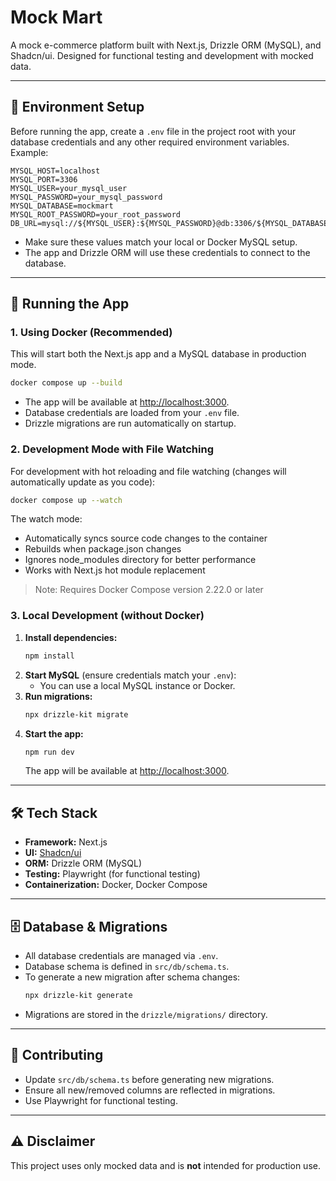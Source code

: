 # Mock Mart

A mock e-commerce platform built with Next.js, Drizzle ORM (MySQL), and Shadcn/ui. Designed for functional testing and development with mocked data.

---

## 📝 Environment Setup

Before running the app, create a `.env` file in the project root with your database credentials and any other required environment variables. Example:

```env
MYSQL_HOST=localhost
MYSQL_PORT=3306
MYSQL_USER=your_mysql_user
MYSQL_PASSWORD=your_mysql_password
MYSQL_DATABASE=mockmart
MYSQL_ROOT_PASSWORD=your_root_password
DB_URL=mysql://${MYSQL_USER}:${MYSQL_PASSWORD}@db:3306/${MYSQL_DATABASE}
```

- Make sure these values match your local or Docker MySQL setup.
- The app and Drizzle ORM will use these credentials to connect to the database.

---

## 🚀 Running the App

### 1. Using Docker (Recommended)

This will start both the Next.js app and a MySQL database in production mode.

```bash
docker compose up --build
```

- The app will be available at [http://localhost:3000](http://localhost:3000).
- Database credentials are loaded from your `.env` file.
- Drizzle migrations are run automatically on startup.

### 2. Development Mode with File Watching

For development with hot reloading and file watching (changes will automatically update as you code):

```bash
docker compose up --watch
```

The watch mode:
- Automatically syncs source code changes to the container
- Rebuilds when package.json changes
- Ignores node_modules directory for better performance
- Works with Next.js hot module replacement

> Note: Requires Docker Compose version 2.22.0 or later

### 3. Local Development (without Docker)

1. **Install dependencies:**
   ```bash
   npm install
   ```
2. **Start MySQL** (ensure credentials match your `.env`):
   - You can use a local MySQL instance or Docker.
3. **Run migrations:**
   ```bash
   npx drizzle-kit migrate
   ```
4. **Start the app:**
   ```bash
   npm run dev
   ```
   The app will be available at [http://localhost:3000](http://localhost:3000).

---

## 🛠️ Tech Stack

- **Framework:** Next.js
- **UI:** [Shadcn/ui](https://ui.shadcn.com/)
- **ORM:** Drizzle ORM (MySQL)
- **Testing:** Playwright (for functional testing)
- **Containerization:** Docker, Docker Compose

---

## 🗄️ Database & Migrations

- All database credentials are managed via `.env`.
- Database schema is defined in `src/db/schema.ts`.
- To generate a new migration after schema changes:
  ```bash
  npx drizzle-kit generate
  ```
- Migrations are stored in the `drizzle/migrations/` directory.

---

## 🤝 Contributing

- Update `src/db/schema.ts` before generating new migrations.
- Ensure all new/removed columns are reflected in migrations.
- Use Playwright for functional testing.

---

## ⚠️ Disclaimer

This project uses only mocked data and is **not** intended for production use. 